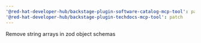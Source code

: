```yaml
---
'@red-hat-developer-hub/backstage-plugin-software-catalog-mcp-tool': patch
'@red-hat-developer-hub/backstage-plugin-techdocs-mcp-tool': patch
---
```


Remove string arrays in zod object schemas
